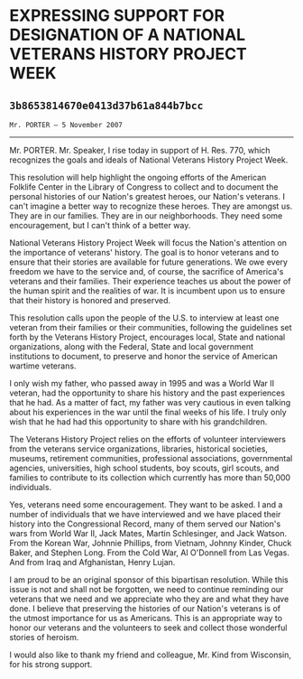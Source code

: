 # EXPRESSING SUPPORT FOR DESIGNATION OF A NATIONAL VETERANS HISTORY  PROJECT WEEK
## `3b8653814670e0413d37b61a844b7bcc`
`Mr. PORTER — 5 November 2007`

---


Mr. PORTER. Mr. Speaker, I rise today in support of H. Res. 770, 
which recognizes the goals and ideals of National Veterans History 
Project Week.


This resolution will help highlight the ongoing efforts of the American 
Folklife Center in the Library of Congress to collect and to document 
the personal histories of our Nation's greatest heroes, our Nation's 
veterans. I can't imagine a better way to recognize these heroes. They 
are amongst us. They are in our families. They are in our 
neighborhoods. They need some encouragement, but I can't think of a 
better way.

National Veterans History Project Week will focus the Nation's 
attention on the importance of veterans' history. The goal is to honor 
veterans and to ensure that their stories are available for future 
generations. We owe every freedom we have to the service and, of 
course, the sacrifice of America's veterans and their families. Their 
experience teaches us about the power of the human spirit and the 
realities of war. It is incumbent upon us to ensure that their history 
is honored and preserved.

This resolution calls upon the people of the U.S. to interview at 
least one veteran from their families or their communities, following 
the guidelines set forth by the Veterans History Project, encourages 
local, State and national organizations, along with the Federal, State 
and local government institutions to document, to preserve and honor 
the service of American wartime veterans.

I only wish my father, who passed away in 1995 and was a World War II 
veteran, had the opportunity to share his history and the past 
experiences that he had. As a matter of fact, my father was very 
cautious in even talking about his experiences in the war until the 
final weeks of his life. I truly only wish that he had had this 
opportunity to share with his grandchildren.

The Veterans History Project relies on the efforts of volunteer 
interviewers from the veterans service organizations, libraries, 
historical societies, museums, retirement communities, professional 
associations, governmental agencies, universities, high school 
students, boy scouts, girl scouts, and families to contribute to its 
collection which currently has more than 50,000 individuals.

Yes, veterans need some encouragement. They want to be asked. I and a 
number of individuals that we have interviewed and we have placed their 
history into the Congressional Record, many of them served our Nation's 
wars from World War II, Jack Mates, Martin Schlesinger, and Jack 
Watson. From the Korean War, Johnnie Phillips, from Vietnam, Johnny 
Kinder, Chuck Baker, and Stephen Long. From the Cold War, Al O'Donnell 
from Las Vegas. And from Iraq and Afghanistan, Henry Lujan.

I am proud to be an original sponsor of this bipartisan resolution. 
While this issue is not and shall not be forgotten, we need to continue 
reminding our veterans that we need and we appreciate who they are and 
what they have done. I believe that preserving the histories of our 
Nation's veterans is of the utmost importance for us as Americans. This 
is an appropriate way to honor our veterans and the volunteers to seek 
and collect those wonderful stories of heroism.

I would also like to thank my friend and colleague, Mr. Kind from 
Wisconsin, for his strong support.